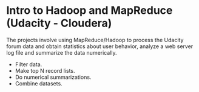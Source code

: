 # Intro to Hadoop and MapReduce (Udacity - Cloudera)
The projects involve using MapReduce/Hadoop to process the Udacity forum data and obtain statistics about user behavior, analyze a web server log file and summarize the data numerically.
* Filter data.
* Make top N record lists.
* Do numerical summarizations.
* Combine datasets.
